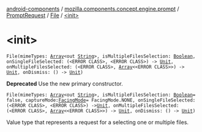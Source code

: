 [android-components](../../../index.md) / [mozilla.components.concept.engine.prompt](../../index.md) / [PromptRequest](../index.md) / [File](index.md) / [&lt;init&gt;](./-init-.md)

# &lt;init&gt;

`File(mimeTypes: `[`Array`](https://kotlinlang.org/api/latest/jvm/stdlib/kotlin/-array/index.html)`<out `[`String`](https://kotlinlang.org/api/latest/jvm/stdlib/kotlin/-string/index.html)`>, isMultipleFilesSelection: `[`Boolean`](https://kotlinlang.org/api/latest/jvm/stdlib/kotlin/-boolean/index.html)`, onSingleFileSelected: (<ERROR CLASS>, <ERROR CLASS>) -> `[`Unit`](https://kotlinlang.org/api/latest/jvm/stdlib/kotlin/-unit/index.html)`, onMultipleFilesSelected: (<ERROR CLASS>, `[`Array`](https://kotlinlang.org/api/latest/jvm/stdlib/kotlin/-array/index.html)`<<ERROR CLASS>>) -> `[`Unit`](https://kotlinlang.org/api/latest/jvm/stdlib/kotlin/-unit/index.html)`, onDismiss: () -> `[`Unit`](https://kotlinlang.org/api/latest/jvm/stdlib/kotlin/-unit/index.html)`)`

**Deprecated**
Use the new primary constructor.

`File(mimeTypes: `[`Array`](https://kotlinlang.org/api/latest/jvm/stdlib/kotlin/-array/index.html)`<out `[`String`](https://kotlinlang.org/api/latest/jvm/stdlib/kotlin/-string/index.html)`>, isMultipleFilesSelection: `[`Boolean`](https://kotlinlang.org/api/latest/jvm/stdlib/kotlin/-boolean/index.html)` = false, captureMode: `[`FacingMode`](-facing-mode/index.md)` = FacingMode.NONE, onSingleFileSelected: (<ERROR CLASS>, <ERROR CLASS>) -> `[`Unit`](https://kotlinlang.org/api/latest/jvm/stdlib/kotlin/-unit/index.html)`, onMultipleFilesSelected: (<ERROR CLASS>, `[`Array`](https://kotlinlang.org/api/latest/jvm/stdlib/kotlin/-array/index.html)`<<ERROR CLASS>>) -> `[`Unit`](https://kotlinlang.org/api/latest/jvm/stdlib/kotlin/-unit/index.html)`, onDismiss: () -> `[`Unit`](https://kotlinlang.org/api/latest/jvm/stdlib/kotlin/-unit/index.html)`)`

Value type that represents a request for a selecting one or multiple files.

